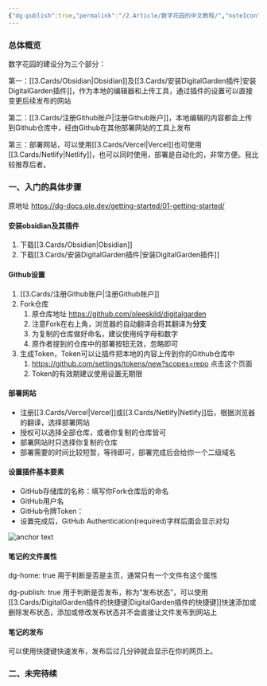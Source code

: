 ```yaml
---
{"dg-publish":true,"permalink":"/2.Article/数字花园的中文教程/","noteIcon":""}
---
```


### 总体概览

数字花园的建设分为三个部分：

第一：[[3.Cards/Obsidian\|Obsidian]]及[[3.Cards/安装DigitalGarden插件\|安装DigitalGarden插件]]，作为本地的编辑器和上传工具，通过插件的设置可以直接变更后续发布的网站

第二：[[3.Cards/注册Github账户\|注册Github账户]]，本地编辑的内容都会上传到Github仓库中，经由Github在其他部署网站的工具上发布

第三：部署网站，可以使用[[3.Cards/Vercel\|Vercel]]也可使用[[3.Cards/Netlify\|Netlify]]，也可以同时使用，部署是自动化的，非常方便。我比较推荐后者。

### 一、入门的具体步骤

原地址 https://dg-docs.ole.dev/getting-started/01-getting-started/

#### 安装obsidian及其插件

1. 下载[[3.Cards/Obsidian\|Obsidian]]
2. 下载[[3.Cards/安装DigitalGarden插件\|安装DigitalGarden插件]]
#### Github设置

1. [[3.Cards/注册Github账户\|注册Github账户]]
2. Fork仓库
	1. 原仓库地址 https://github.com/oleeskild/digitalgarden 
	2. 注意Fork在右上角，浏览器的自动翻译会将其翻译为**分支**
	3. 为复制的仓库做好命名，建议使用纯字母和数字
	4. 原作者提到的仓库中的部署按钮无效，忽略即可
3. 生成Token，Token可以让插件把本地的内容上传到你的Github仓库中
	1. https://github.com/settings/tokens/new?scopes=repo 点击这个页面
	2. Token的有效期建议使用设置无期限

#### 部署网站

- 注册[[3.Cards/Vercel\|Vercel]]或[[3.Cards/Netlify\|Netlify]]后，根据浏览器的翻译，选择部署网站
- 授权可以选择全部仓库，或者你复制的仓库皆可
- 部署网站时只选择你复制的仓库
- 部署需要的时间比较短暂，等待即可，部署完成后会给你一个二级域名

#### 设置插件基本要素

- GitHub存储库的名称：填写你Fork仓库后的命名
- GitHub用户名
- GitHub令牌Token：
- 设置完成后，GitHub Authentication(required)字样后面会显示对勾

![anchor text](https://dg-docs.ole.dev/img/user/CleanShot%202023-10-12%20at%2017.06.27@2x.png)

#### 笔记的文件属性

dg-home: true 用于判断是否是主页，通常只有一个文件有这个属性

dg-publish: true 用于判断是否发布，称为“发布状态”，可以使用[[3.Cards/DigitalGarden插件的快捷键\|DigitalGarden插件的快捷键]]快速添加或删除发布状态，添加或修改发布状态并不会直接让文件发布到网站上

#### 笔记的发布

可以使用快捷键快速发布，发布后过几分钟就会显示在你的网页上。

### 二、未完待续



